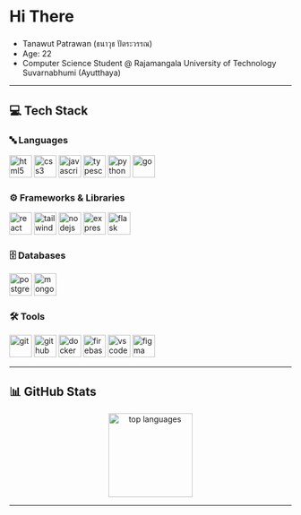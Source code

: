 <h1 align="left">Hi There</h1>

###
- Tanawut Patrawan (ธนาวุธ ปัตระวรรณ)
- Age: 22  
- Computer Science Student @ Rajamangala University of Technology Suvarnabhumi (Ayutthaya)<br>
---

## 💻 Tech Stack

### 🔤 Languages
<div align="left">
  <img src="https://cdn.jsdelivr.net/gh/devicons/devicon/icons/html5/html5-original.svg" height="40" alt="html5" />
  <img src="https://cdn.jsdelivr.net/gh/devicons/devicon/icons/css3/css3-original.svg" height="40" alt="css3" />
  <img src="https://cdn.jsdelivr.net/gh/devicons/devicon/icons/javascript/javascript-original.svg" height="40" alt="javascript" />
  <img src="https://cdn.jsdelivr.net/gh/devicons/devicon/icons/typescript/typescript-original.svg" height="40" alt="typescript" />
  <img src="https://cdn.jsdelivr.net/gh/devicons/devicon/icons/python/python-original.svg" height="40" alt="python" />
  <img src="https://cdn.jsdelivr.net/gh/devicons/devicon/icons/go/go-original.svg" height="40" alt="go" />
</div>

### ⚙️ Frameworks & Libraries
<div align="left">
  <img src="https://skillicons.dev/icons?i=react" height="40" alt="react" />
  <img src="https://skillicons.dev/icons?i=tailwind" height="40" alt="tailwind" />
  <img src="https://skillicons.dev/icons?i=nodejs" height="40" alt="nodejs" />
  <img src="https://skillicons.dev/icons?i=express" height="40" alt="express" />
  <img src="https://skillicons.dev/icons?i=flask" height="40" alt="flask" />
</div>

### 🗄️ Databases
<div align="left">
  <img src="https://cdn.jsdelivr.net/gh/devicons/devicon/icons/postgresql/postgresql-original.svg" height="40" alt="postgresql" />
  <img src="https://skillicons.dev/icons?i=mongodb" height="40" alt="mongodb" />
</div>

### 🛠️ Tools
<div align="left">
  <img src="https://skillicons.dev/icons?i=git" height="40" alt="git" />
  <img src="https://skillicons.dev/icons?i=github" height="40" alt="github" />
  <img src="https://skillicons.dev/icons?i=docker" height="40" alt="docker" />
  <img src="https://cdn.jsdelivr.net/gh/devicons/devicon/icons/firebase/firebase-plain.svg" height="40" alt="firebase" />
  <img src="https://cdn.jsdelivr.net/gh/devicons/devicon/icons/vscode/vscode-original.svg" height="40" alt="vscode" />
  <img src="https://cdn.jsdelivr.net/gh/devicons/devicon/icons/figma/figma-original.svg" height="40" alt="figma" />
</div>

---

## 📊 GitHub Stats
<div align="center">
  <img src="https://github-readme-stats.vercel.app/api/top-langs/?username=TanawutFolk&layout=compact&theme=tokyonight" height="150" alt="top languages"/>
</div>

---
